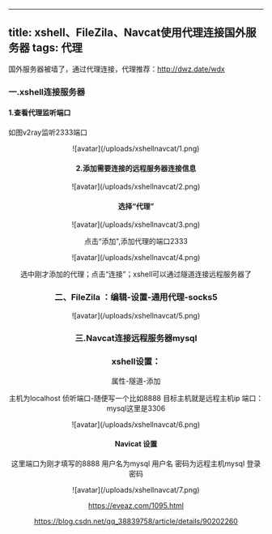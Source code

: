 
---
title: xshell、FileZila、Navcat使用代理连接国外服务器
tags: 代理
---

国外服务器被墙了，通过代理连接，代理推荐：http://dwz.date/wdx

<!--more--> 
### 一.xshell连接服务器

#### 1.查看代理监听端口
如图v2ray监听2333端口

<div align=center>![avatar](/uploads/xshellnavcat/1.png)

#### 2.添加需要连接的远程服务器连接信息
<div align=center>![avatar](/uploads/xshellnavcat/2.png)


####  选择“代理”
<div align=center>![avatar](/uploads/xshellnavcat/3.png)

点击“添加",添加代理的端口2333
<div align=center>![avatar](/uploads/xshellnavcat/4.png)


选中刚才添加的代理；点击“连接”；xshell可以通过隧道连接远程服务器了


### 二、FileZila ：编辑-设置-通用代理-socks5

<div align=center>![avatar](/uploads/xshellnavcat/5.png)


### 三.Navcat连接远程服务器mysql

### xshell设置：
属性-隧道-添加

主机为localhost
侦听端口-随便写一个比如8888
目标主机就是远程主机ip
端口：mysql这里是3306

<div align=center>![avatar](/uploads/xshellnavcat/6.png)

#### Navicat 设置

这里端口为刚才填写的8888
用户名为mysql 用户名
密码为远程主机mysql 登录密码

<div align=center>![avatar](/uploads/xshellnavcat/7.png)



https://eveaz.com/1095.html

https://blog.csdn.net/qq_38839758/article/details/90202260
